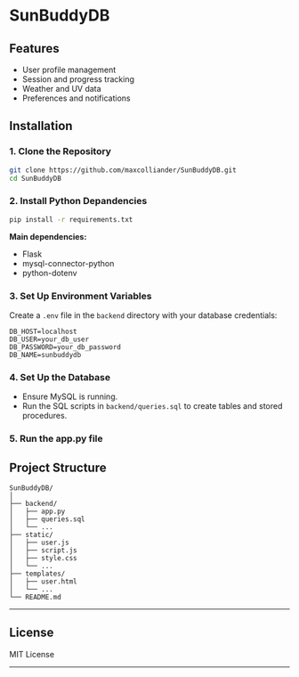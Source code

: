 # SunBuddyDB

## Features

- User profile management
- Session and progress tracking
- Weather and UV data
- Preferences and notifications

## Installation

### 1. Clone the Repository
```sh
git clone https://github.com/maxcolliander/SunBuddyDB.git
cd SunBuddyDB
```

### 2. Install Python Depandencies

```sh
pip install -r requirements.txt
```

**Main dependencies:**
- Flask
- mysql-connector-python
- python-dotenv

### 3. Set Up Environment Variables

Create a `.env` file in the `backend` directory with your database credentials:

```
DB_HOST=localhost
DB_USER=your_db_user
DB_PASSWORD=your_db_password
DB_NAME=sunbuddydb
```

### 4. Set Up the Database

- Ensure MySQL is running.
- Run the SQL scripts in `backend/queries.sql` to create tables and stored procedures.

### 5. Run the app.py file

## Project Structure

```
SunBuddyDB/
│
├── backend/
│   ├── app.py
│   ├── queries.sql
│   └── ...
├── static/
│   ├── user.js
│   ├── script.js
│   ├── style.css
│   └── ...
├── templates/
│   ├── user.html
│   └── ...
└── README.md
```

---

## License

MIT License

---